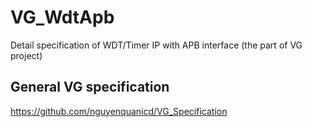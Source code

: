 # VG_WdtApb
Detail specification of WDT/Timer IP with APB interface
(the part of VG project)

## General VG specification
https://github.com/nguyenquanicd/VG_Specification
